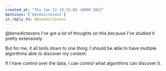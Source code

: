 ```yaml
---
created_at: "Thu Jan 13 19:15:08 +0000 2022"
mentions: ['benedictevans']
in_reply_to: @benedictevans
---
```


@benedictevans I've got a lot of thoughts on this because I've studied it pretty extensively.

But for me, it all boils down to one thing: I should be able to have multiple algorithms able to discover my content.

If I have control over the data, I can control what algorithms can discover it.
